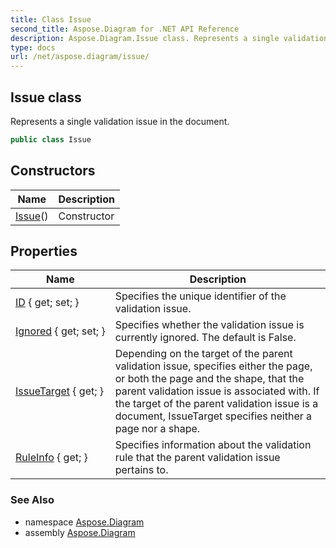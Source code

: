 ```yaml
---
title: Class Issue
second_title: Aspose.Diagram for .NET API Reference
description: Aspose.Diagram.Issue class. Represents a single validation issue in the document
type: docs
url: /net/aspose.diagram/issue/
---
```

## Issue class

Represents a single validation issue in the document.

```csharp
public class Issue
```

## Constructors

| Name | Description |
| --- | --- |
| [Issue](issue/)() | Constructor |

## Properties

| Name | Description |
| --- | --- |
| [ID](../../aspose.diagram/issue/id/) { get; set; } | Specifies the unique identifier of the validation issue. |
| [Ignored](../../aspose.diagram/issue/ignored/) { get; set; } | Specifies whether the validation issue is currently ignored. The default is False. |
| [IssueTarget](../../aspose.diagram/issue/issuetarget/) { get; } | Depending on the target of the parent validation issue, specifies either the page, or both the page and the shape, that the parent validation issue is associated with. If the target of the parent validation issue is a document, IssueTarget specifies neither a page nor a shape. |
| [RuleInfo](../../aspose.diagram/issue/ruleinfo/) { get; } | Specifies information about the validation rule that the parent validation issue pertains to. |

### See Also

* namespace [Aspose.Diagram](../../aspose.diagram/)
* assembly [Aspose.Diagram](../../)


